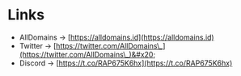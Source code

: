 # Links

* AllDomains -> [https://alldomains.id](https://alldomains.id)
* Twitter -> [https://twitter.com/AllDomains\_](https://twitter.com/AllDomains\_)&#x20;
* Discord -> [https://t.co/RAP675K6hx](https://t.co/RAP675K6hx)

